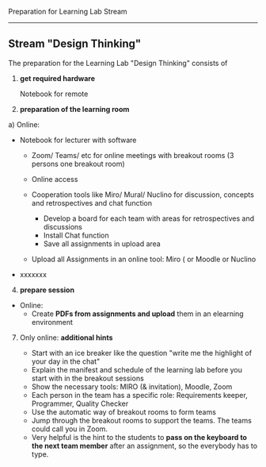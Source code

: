 Preparation for Learning Lab Stream

---
## Stream "Design Thinking"

The preparation for the Learning Lab "Design Thinking" consists of 

1. **get required hardware**  
	
	Notebook for remote
	
3. **preparation of the learning room**   

  a) Online:

  * Notebook for lecturer with software
    * Zoom/ Teams/ etc for online meetings with breakout rooms (3 persons one breakout room)
    
    * Online access
    
    * Cooperation tools like Miro/ Mural/ Nuclino for discussion, concepts and retrospectives and chat function
      * Develop a board for each team with areas for retrospectives and discussions
      * Install Chat function
      * Save all assignments in upload area
      
    * Upload all Assignments in an online tool: Miro (<!-- possible, but not perfect --> or Moodle  or Nuclino <!-- works quite good to prepare a workflow -->
    
  
* xxxxxxx
  
4. **prepare session**  

  - Online:
    - Create **PDFs from assignments and upload** them in an elearning environment
  
7. Only online: **additional hints**

   - Start with an ice breaker like the question "write me the highlight of your day in the chat"
   - Explain the manifest and schedule of the learning lab before you start with in the breakout sessions
   - Show the necessary tools: MIRO (& invitation), Moodle, Zoom
   - Each person in the team has a specific role: Requirements keeper, Programmer, Quality Checker
   - Use the automatic way of breakout rooms to form teams
   - Jump through the breakout rooms to support the teams. The teams could call you in Zoom.
   - Very helpful is the hint to the students to **pass on the keyboard to the next team member** after an assignment, so the everybody has to type.
   
